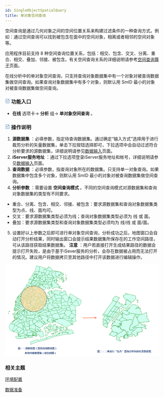 ```yaml
---
id: SingleObjectSpatialQuery
title: 单对象空间查询
---
```

空间查询是通过几何对象之间的空间位置关系来构建过滤条件的一种查询方式。例如：通过空间查询可以找到被包含在面中的空间对象，相离或者相邻的空间对象等。

应用程序目前支持 8 种空间查询位置关系，包括：相交、包含、交叉、分离、重合、相交、叠加、邻接、被包含。有关空间查询关系的详细说明请参考[空间查询算子](../Query/SQ_BasicOperators)页面。

在线分析中的单对象空间查询，只支持查询对象数据集中有一个对象对被查询数据集做空间查询。如果查询对象数据集中有多个对象，则默认用 SmID 最小的对象对被查询数据集做空间查询。

### ![](../img/read.gif) 功能入口

* **在线** 选项卡-> **分析** 组-> **单对象空间查询** 。

### ![](../img/read.gif) 操作说明

1. **源数据集** ：必填参数，指定待查询数据集。通过确定“输入方式”选择用于进行裁剪分析的矢量数据集，单击下拉按钮选择即可，下拉选项中会自动过滤符合分析要求的源数据集，详细说明请参见[数据输入](DataInputType)页面。
2. **iServer服务地址** ：通过下拉选项登录iServer服务地址和帐号，详细说明请参见[数据输入](DataInputType)页面。
3. **查询数据** ：必填参数，指查询对象所在的数据集。只支持单一对象查询。如果数据集中包含多个对象，则默认用 SmID 最小的对象对被查询数据集做空间查询。 
4. **分析参数** ：需要设置 **空间查询模式** 。不同的空间查询模式对源数据集和查询对象数据集的类型有不同要求。  
  * 重合、分离、包含、相交、邻接、被包含：要求源数据集和查询对象数据集类型为点、线、面均可。
  * 交叉：要求源数据集类型必须为线；查询对象数据集类型必须为 线 或 面。
  * 叠加：要求源数据集类型和查询对象数据集类型必须均为 线/线 或 面/面。
5. 设置好以上参数之后即可进行单对象空间查询，分析成功之后，地图窗口会自动打开分析结果，同时输出窗口会提示结果数据集所保存在的工作空间路径，可从该路径获取结果数据集。 **注意** ：用户若直接打开生成结果路径的数据会提示打开失败，是由于基于iSever服务的分析，会存在数据被占用而无法打开的情况。建议用户将数据拷贝至其他路径中打开该数据进行编辑操作。

![](img/Query.png)

###  相关主题

 [环境配置](BigDataAnalysisEnvironmentConfiguration)

 [数据准备](DataPreparation)
